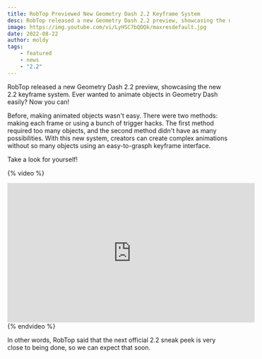 ```yaml
---
title: RobTop Previewed New Geometry Dash 2.2 Keyframe System
desc: RobTop released a new Geometry Dash 2.2 preview, showcasing the new 2.2 keyframe system.
image: https://img.youtube.com/vi/LyHSC7bQDQk/maxresdefault.jpg
date: 2022-08-22
author: moldy
tags:
    - featured
    - news
    - "2.2"
---
```


RobTop released a new Geometry Dash 2.2 preview, showcasing the new 2.2 keyframe system. Ever wanted to animate objects in Geometry Dash easily? Now you can!

Before, making animated objects wasn't easy. There were two methods: making each frame or using a bunch of trigger hacks. The first method required too many objects, and the second method didn't have as many possibilities. With this new system, creators can create complex animations without so many objects using an easy-to-grasph keyframe interface.

Take a look for yourself!

{% video %}
<iframe width="560" height="315" src="https://www.youtube.com/embed/LyHSC7bQDQk" title="YouTube video player" frameborder="0" allow="accelerometer; autoplay; clipboard-write; encrypted-media; gyroscope; picture-in-picture" allowfullscreen></iframe>
{% endvideo %}

In other words, RobTop said that the next official 2.2 sneak peek is very close to being done, so we can expect that soon.